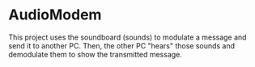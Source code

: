 # AudioModem
This project uses the soundboard (sounds) to modulate a message 
and send it to another PC. Then, the other PC "hears" those 
sounds and demodulate them to show the transmitted message.
